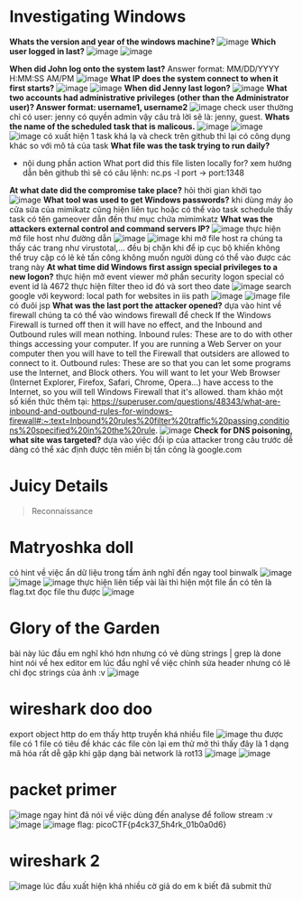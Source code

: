 # Investigating Windows
**Whats the version and year of the windows machine?**
![image](https://user-images.githubusercontent.com/110059218/219937708-26278a94-cff9-441c-bdd0-3575e61ae25c.png)
**Which user logged in last?**
![image](https://user-images.githubusercontent.com/110059218/219937663-6fe0239d-1f17-44eb-b894-c83764bb1ffc.png)
![image](https://user-images.githubusercontent.com/110059218/219937679-ff026929-fc2c-49ad-9a51-f4d35489d338.png)

**When did John log onto the system last?**
Answer format: MM/DD/YYYY H:MM:SS AM/PM
![image](https://user-images.githubusercontent.com/110059218/219939368-8f42b1c9-b922-4691-a8de-663787ef6ce5.png)
**What IP does the system connect to when it first starts?**
![image](https://user-images.githubusercontent.com/110059218/219939570-a3d2da84-ce66-4a2a-8b58-55471a919ccc.png)
![image](https://user-images.githubusercontent.com/110059218/219939660-a5707269-73f2-4357-a75d-380ea509e07c.png)
**When did Jenny last logon?**
![image](https://user-images.githubusercontent.com/110059218/219940791-61d215d2-1a34-45e5-8ec0-2cbad17f3c74.png)
**What two accounts had administrative privileges (other than the Administrator user)?
Answer format: username1, username2**
![image](https://user-images.githubusercontent.com/110059218/219962849-9576ed59-624d-46c4-92af-ccec44246897.png)
check user thường chỉ có user: jenny có quyền admin vậy câu trả lời sẽ là: jenny, guest.
**Whats the name of the scheduled task that is malicous.**
![image](https://user-images.githubusercontent.com/110059218/219966057-2158affd-607d-404f-a81b-3d327a445397.png)
![image](https://user-images.githubusercontent.com/110059218/219966075-daf5980a-5967-422d-8fbf-37d0d77b5a33.png)
![image](https://user-images.githubusercontent.com/110059218/219966081-a1609705-cbbb-4f4d-a3ba-0dfa55fd8ab6.png)
có xuất hiện 1 task khá lạ và check trên github thì lại có công dụng khác so với mô tả của task
**What file was the task trying to run daily?**
* nội dung phần action
What port did this file listen locally for?
xem hướng dẫn bên github thì sẽ có câu lệnh: nc.ps -l port -> port:1348

**At what date did the compromise take place?**
hỏi thời gian khởi tạo
![image](https://user-images.githubusercontent.com/110059218/219966755-2c6a32ec-1c11-45db-b3b9-c8d69174d694.png)
**What tool was used to get Windows passwords?**
khi dùng máy ảo cửa sửa của mimikatz cũng hiện liên tục hoặc có thể vào task schedule thấy task có tên gameover dẫn đến thư mục chứa mimimkatz
**What was the attackers external control and command servers IP?**
![image](https://user-images.githubusercontent.com/110059218/219970757-db78cb44-bcca-428b-8556-56181bcadabc.png)
thực hiện mở file host như đường dẫn
![image](https://user-images.githubusercontent.com/110059218/219970786-809be824-fd11-4ce1-872c-a9f3130d5109.png)
![image](https://user-images.githubusercontent.com/110059218/220363662-4bab65d8-bb95-491a-b40d-a494c7886549.png)
khi mở file host ra chúng ta thấy các trang như virustotal,... đều bị chặn khi để ip cục bộ khiến không thể truy cập có lẽ kẻ tấn công không muốn người dùng có thể vào được các trang này
**At what time did Windows first assign special privileges to a new logon?**
thực hiện mở event viewer mở phần security logon special có event id là 4672 thực hiện filter theo id đó và sort theo date
![image](https://user-images.githubusercontent.com/110059218/220365478-e95122c6-cb1a-45bd-99ae-b76b516287d6.png)
search google với keyword: local path for websites in iis path
![image](https://user-images.githubusercontent.com/110059218/220369866-3952411d-b4fc-419d-b7f2-03a468d5c6bb.png)
![image](https://user-images.githubusercontent.com/110059218/220369936-b58c705b-58ab-491a-975a-494f7487128f.png)
file có đuôi jsp
**What was the last port the attacker opened?**
dựa vào hint về firewall chúng ta có thể vào windows firewall để check
If the Windows Firewall is turned off then it will have no effect, and the Inbound and Outbound rules will mean nothing.
Inbound rules: These are to do with other things accessing your computer. If you are running a Web Server on your computer then you will have to tell the Firewall that outsiders are allowed to connect to it.
Outbound rules: These are so that you can let some programs use the Internet, and Block others. You will want to let your Web Browser (Internet Explorer, Firefox, Safari, Chrome, Opera...) have access to the Internet, so you will tell Windows Firewall that it's allowed.
tham khảo một số kiến thức thêm tại: https://superuser.com/questions/48343/what-are-inbound-and-outbound-rules-for-windows-firewall#:~:text=Inbound%20rules%20filter%20traffic%20passing,conditions%20specified%20in%20the%20rule.
![image](https://user-images.githubusercontent.com/110059218/220371495-c940e2c5-6d45-45bc-93a1-be3b68abbfe5.png)
**Check for DNS poisoning, what site was targeted?**
dựa vào việc đổi ip của attacker trong câu trước dễ dàng có thể xác định được tên miền bị tấn công là google.com
# Juicy Details
> Reconnaissance
# Matryoshka doll
có hint về việc ẩn dữ liệu trong tấm ảnh nghĩ đến ngay tool binwalk
![image](https://user-images.githubusercontent.com/110059218/220115638-60045569-d7f4-4cef-b033-8831a70ce113.png)
![image](https://user-images.githubusercontent.com/110059218/220115695-f90e0653-869b-431f-84a8-9c9132b36b1a.png)
![image](https://user-images.githubusercontent.com/110059218/220115920-9c1d75bd-a206-4190-afe7-480b5901039f.png)
thực hiện liên tiếp vài lài thì hiện một file ẩn có tên là flag.txt đọc file thu được
![image](https://user-images.githubusercontent.com/110059218/220116105-0ca01147-32e0-4fcb-9ee7-54c3eff26f79.png)
# Glory of the Garden
bài này lúc đầu em nghĩ khó hơn nhưng có vẻ dùng strings | grep là done hint nói về hex editor em lúc đầu nghĩ về việc chỉnh sửa header nhưng có lẽ chỉ đọc strings của ảnh :v
![image](https://user-images.githubusercontent.com/110059218/220116740-5e56b1a7-2dd5-48a1-a727-7da0077f11e6.png)
# wireshark doo doo
export object http do em thấy http truyền khá nhiều file
![image](https://user-images.githubusercontent.com/110059218/220117361-133328f5-c649-4fa1-ae9b-4edb6002524e.png)
thu được file có 1 file có tiêu đề khác các file còn lại em thử mở thì thấy đây là 1 dạng mã hóa rất dễ gặp khi gặp dạng bài network là rot13
![image](https://user-images.githubusercontent.com/110059218/220117632-d5e835bc-6cba-4fb4-9bd2-9a7228afc114.png)
![image](https://user-images.githubusercontent.com/110059218/220117749-5950cfa0-1b32-4b4d-adaf-2a75409ebae8.png)
# packet primer
![image](https://user-images.githubusercontent.com/110059218/220118066-f356aad8-1dca-4949-a70c-bb4f7a8b5508.png)
ngay hint đã nói về việc dùng đến analyse để follow stream :v
![image](https://user-images.githubusercontent.com/110059218/220118204-183d1f90-8655-450d-ba9d-c032ec5e7003.png)
![image](https://user-images.githubusercontent.com/110059218/220118503-d6becb01-346c-45e9-9667-06cba629f6d4.png)
flag: picoCTF{p4ck37_5h4rk_01b0a0d6}
# wireshark 2
![image](https://user-images.githubusercontent.com/110059218/220119492-fb88cf48-7d77-4c5b-840c-50398689e669.png)
lúc đầu xuất hiện khá nhiều cờ giả do em k biết đã submit thử
